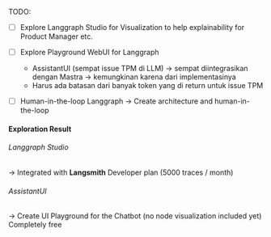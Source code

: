 TODO:
- [ ] Explore Langgraph Studio for Visualization to help explainability for Product Manager etc.
- [ ] Explore Playground WebUI for Langgraph
    - AssistantUI (sempat issue TPM di LLM) -> sempat diintegrasikan dengan Mastra -> kemungkinan karena dari implementasinya
    - Harus ada batasan dari banyak token yang di return untuk issue TPM
- [ ] Human-in-the-loop Langgraph → Create architecture and human-in-the-loop 


#### Exploration Result
###### Langgraph Studio 
→ Integrated with **Langsmith**
Developer plan (5000 traces / month)

###### AssistantUI
→ Create UI Playground for the Chatbot (no node visualization included yet)
Completely free


